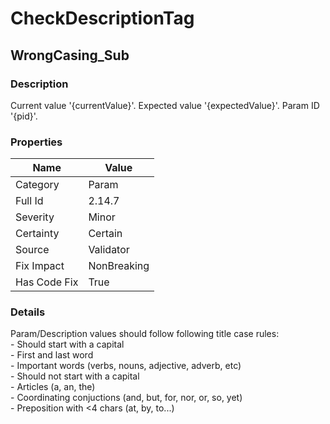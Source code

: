 ﻿---  
uid: Validator_2_14_7  
---

# CheckDescriptionTag

## WrongCasing\_Sub

### Description

Current value '{currentValue}'. Expected value '{expectedValue}'. Param ID '{pid}'.

### Properties

| Name         | Value       |
| ------------ | ----------- |
| Category     | Param       |
| Full Id      | 2.14.7      |
| Severity     | Minor       |
| Certainty    | Certain     |
| Source       | Validator   |
| Fix Impact   | NonBreaking |
| Has Code Fix | True        |

### Details

Param\/Description values should follow following title case rules:  
\- Should start with a capital  
    \- First and last word  
    \- Important words (verbs, nouns, adjective, adverb, etc)  
\- Should not start with a capital  
    \- Articles (a, an, the)  
    \- Coordinating conjuctions (and, but, for, nor, or, so, yet)  
    \- Preposition with \<4 chars (at, by, to...)
